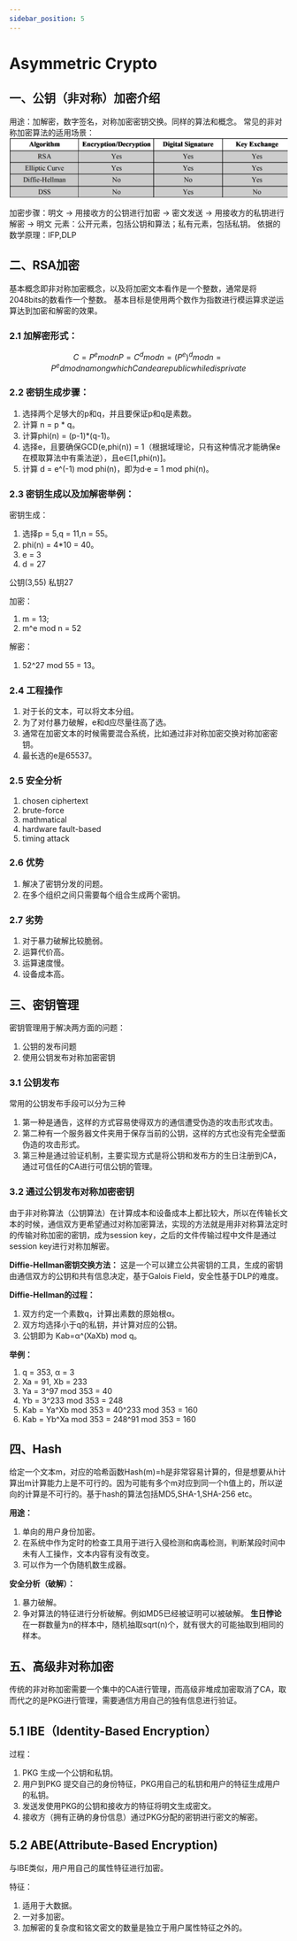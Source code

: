 ```yaml
---
sidebar_position: 5
---
```


# Asymmetric Crypto

## 一、公钥（非对称）加密介绍
用途：加解密，数字签名，对称加密密钥交换。同样的算法和概念。
常见的非对称加密算法的适用场景：
![常见的非对称加密算法适用场景.png](../../static/img/computer-security/5_asymmetric_application.png)

加密步骤：明文 -> 用接收方的公钥进行加密 -> 密文发送 -> 用接收方的私钥进行解密 -> 明文
元素：公开元素，包括公钥和算法；私有元素，包括私钥。
依据的数学原理：IFP,DLP
## 二、RSA加密
基本概念即非对称加密概念，以及将加密文本看作是一个整数，通常是将2048bits的数看作一个整数。
基本目标是使用两个数作为指数进行模运算求逆运算达到加密和解密的效果。
### 2.1 加解密形式：
```math
C = P^e mod n
P = C^d mod n = (P^e)^d mod n = P^ed mod n
among which C and e are public while d is private
```
### 2.2 密钥生成步骤：
1. 选择两个足够大的p和q，并且要保证p和q是素数。
2. 计算 n = p * q。
3. 计算phi(n) = (p-1)*(q-1)。
4. 选择e，且要确保GCD(e,phi(n)) = 1（根据域理论，只有这种情况才能确保e在模取算法中有乘法逆），且e∈[1,phi(n)]。
5. 计算 d = e^(-1) mod phi(n)，即为d·e = 1 mod phi(n)。

### 2.3 密钥生成以及加解密举例：
密钥生成：
1. 选择p = 5,q = 11,n = 55。
2. phi(n) = 4*10 = 40。
3. e = 3
4. d = 27

公钥(3,55) 私钥27

加密：
1. m = 13;
2. m^e mod n = 52

解密：
1. 52^27 mod 55 = 13。

### 2.4 工程操作
1. 对于长的文本，可以将文本分组。
2. 为了对付暴力破解，e和d应尽量往高了选。
3. 通常在加密文本的时候需要混合系统，比如通过非对称加密交换对称加密密钥。
4. 最长选的e是65537。

### 2.5 安全分析
1. chosen ciphertext
2. brute-force
3. mathmatical
4. hardware fault-based
5. timing attack

### 2.6 优势
1. 解决了密钥分发的问题。
2. 在多个组织之间只需要每个组合生成两个密钥。

### 2.7 劣势
1. 对于暴力破解比较脆弱。
2. 运算代价高。
3. 运算速度慢。
4. 设备成本高。

## 三、密钥管理
密钥管理用于解决两方面的问题：
1. 公钥的发布问题
2. 使用公钥发布对称加密密钥
### 3.1 公钥发布
常用的公钥发布手段可以分为三种
1. 第一种是通告，这样的方式容易使得双方的通信遭受伪造的攻击形式攻击。
2. 第二种有一个服务器文件夹用于保存当前的公钥，这样的方式也没有完全壁面伪造的攻击形式。
3. 第三种是通过验证机制，主要实现方式是将公钥和发布方的生日注册到CA，通过可信任的CA进行可信公钥的管理。

### 3.2 通过公钥发布对称加密密钥
由于非对称算法（公钥算法）在计算成本和设备成本上都比较大，所以在传输长文本的时候，通信双方更希望通过对称加密算法，实现的方法就是用非对称算法定时的传输对称加密的密钥，成为session key，之后的文件传输过程中文件是通过session key进行对称加解密。

**Diffie-Hellman密钥交换方法：**
这是一个可以建立公共密钥的工具，生成的密钥由通信双方的公钥和共有信息决定，基于Galois Field，安全性基于DLP的难度。

**Diffie-Hellman的过程：**
1. 双方约定一个素数q，计算出素数的原始根α。
2. 双方均选择小于q的私钥，并计算对应的公钥。
3. 公钥即为 Kab=α^(XaXb) mod q。

**举例：**
1. q = 353, α = 3
2. Xa = 91, Xb = 233
3. Ya = 3^97 mod 353 = 40
4. Yb = 3^233 mod 353 = 248
5. Kab = Ya^Xb mod 353 = 40^233 mod 353 = 160
6. Kab = Yb^Xa mod 353 = 248^91 mod 353 = 160

## 四、Hash
给定一个文本m，对应的哈希函数Hash(m)=h是非常容易计算的，但是想要从h计算出m计算能力上是不可行的。因为可能有多个m对应到同一个h值上的，所以逆向的计算是不可行的。基于hash的算法包括MD5,SHA-1,SHA-256 etc。

**用途：**
1. 单向的用户身份加密。
2. 在系统中作为定时的检查工具用于进行入侵检测和病毒检测，判断某段时间中未有人工操作，文本内容有没有改变。
3. 可以作为一个伪随机数生成器。

**安全分析（破解）：**
1. 暴力破解。
2. 争对算法的特征进行分析破解。例如MD5已经被证明可以被破解。
**生日悖论**
在一群数量为n的样本中，随机抽取sqrt(n)个，就有很大的可能抽取到相同的样本。

## 五、高级非对称加密
传统的非对称加密需要一个集中的CA进行管理，而高级非堆成加密取消了CA，取而代之的是PKG进行管理，需要通信方用自己的独有信息进行验证。
## 5.1 IBE（Identity-Based Encryption）
过程：
1. PKG 生成一个公钥和私钥。
2. 用户到PKG 提交自己的身份特征，PKG用自己的私钥和用户的特征生成用户的私钥。
3. 发送发使用PKG的公钥和接收方的特征将明文生成密文。
4. 接收方（拥有正确的身份信息）通过PKG分配的密钥进行密文的解密。

## 5.2 ABE(Attribute-Based Encryption)
与IBE类似，用户用自己的属性特征进行加密。

特征：
1. 适用于大数据。
2. 一对多加密。
3. 加解密的复杂度和铭文密文的数量是独立于用户属性特征之外的。
